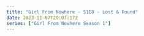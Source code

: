 ```yaml
---
title: "Girl From Nowhere - S1E8 - Lost & Found"
date: 2023-11-07T20:07:17Z
series: ["Girl From Nowhere Season 1"]
---
```



<mux-player stream-type="on-demand"
  src="https://kp3d-my.sharepoint.com/personal/ryoo_kp3d_onmicrosoft_com/_layouts/15/download.aspx?share=EQY1s3P7ba5LpV5wITf75jEBKhVEgzZJWVGO5s2HvZaUvg" prefer-playback="mse" controls>
  </mux-player>
  
  
  <script src="https://cdn.jsdelivr.net/npm/@mux/mux-player"></script>
  
 <script type="application/ld+json">
 {
  "@context": "https://schema.org/",
  "@type": "VideoObject",
  "name": "Girl From Nowhere - S1E8 - Lost & Found",
  "contentUrl": "https://stream.mux.com/DwlvJjBayg301R3z01ndssbjwlmDdvQUI4ZutqxdmqSKM.m3u8",
  "thumbnailUrl": "https://www.themoviedb.org/t/p/original/zcYqSMR4PcD4zFnVuXIGgt2Qi5.jpg?width=314&fit_mode=preserve&time=25",
  "uploadDate": "2023-11-07T20:07:17Z",
}

</script>

